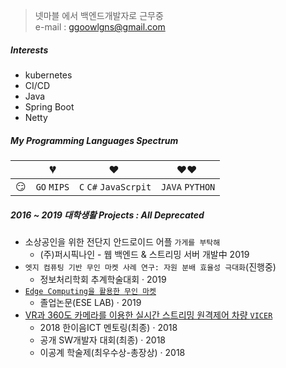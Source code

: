 > 넷마블 에서 백엔드개발자로 근무중  
> e-mail : ggoowlgns@gmail.com  

##### Interests
 - kubernetes
 - CI/CD
 - Java
 - Spring Boot
 - Netty


##### My Programming Languages Spectrum

|     | 💔️           | ❤️ ️                                          | ❤️❤️ ️                                          |
| --- | ------------- | --------------------------------------------- | ----------------------------------------------- |
| 😏  | `GO` `MIPS` | `C` `C#` `JavaScrpit`                | `JAVA` `PYTHON`                      |                          |



##### 2016 ~ 2019 대학생활 Projects : All Deprecated

- 소상공인을 위한 전단지 안드로이드 어플 `가게를 부탁해`
  - (주)퍼시픽나인 - 웹 백엔드 & 스트리밍 서버 개발中 2019
- `엣지 컴퓨팅 기반 무인 마켓 사례 연구: 자원 분배 효율성 극대화`(진행중)
  - 정보처리학회 추계학술대회 · 2019
- [`Edge Computing을 활용한 무인 마켓`][5]
  - 졸업논문(ESE LAB) · 2019
- [VR과 360도 카메라를 이용한 실시간 스트리밍 원격제어 차량 `VICER`][4]
  - 2018 한이음ICT 멘토링(최종) · 2018
  - 공개 SW개발자 대회(최종) · 2018
  - 이공계 학술제(최우수상-총장상) · 2018



[4]: https://github.com/ggoowlgns/ggoowlgns.github.io/tree/master/docs/vicer
[5]: https://github.com/ggoowlgns/ggoowlgns.github.io/tree/master/docs/hufsgo
